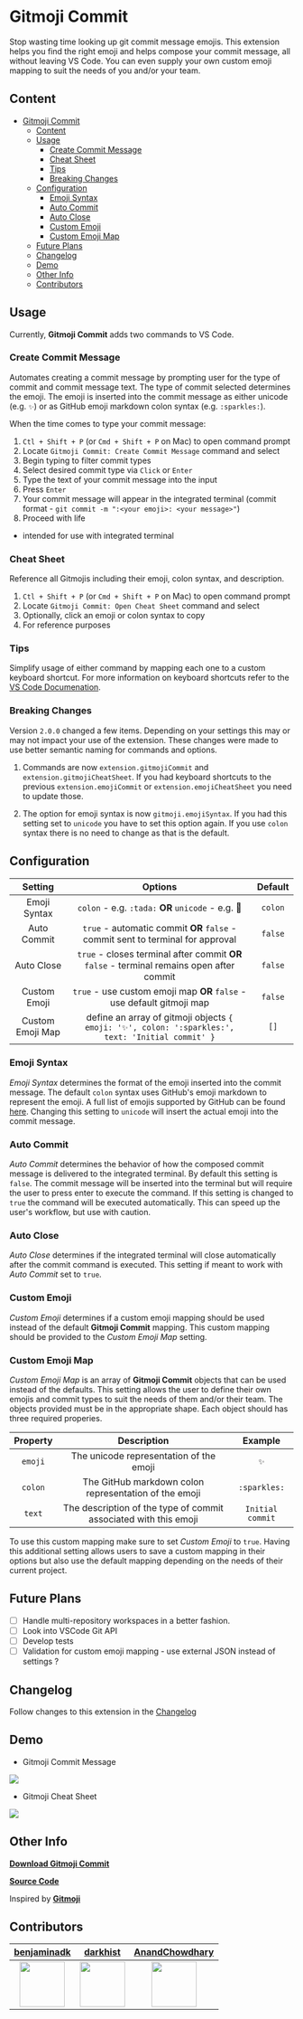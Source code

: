 # Gitmoji Commit

Stop wasting time looking up git commit message emojis. This extension helps you find the right emoji and helps compose your commit message, all without leaving VS Code. You can even supply your own custom emoji mapping to suit the needs of you and/or your team.

## Content

- [Gitmoji Commit](#gitmoji-commit)
  - [Content](#content)
  - [Usage](#usage)
    - [Create Commit Message](#create-commit-message)
    - [Cheat Sheet](#cheat-sheet)
    - [Tips](#tips)
    - [Breaking Changes](#breaking-changes)
  - [Configuration](#configuration)
    - [Emoji Syntax](#emoji-syntax)
    - [Auto Commit](#auto-commit)
    - [Auto Close](#auto-close)
    - [Custom Emoji](#custom-emoji)
    - [Custom Emoji Map](#custom-emoji-map)
  - [Future Plans](#future-plans)
  - [Changelog](#changelog)
  - [Demo](#demo)
  - [Other Info](#other-info)
  - [Contributors](#contributors)

## Usage

Currently, **Gitmoji Commit** adds two commands to VS Code.

### Create Commit Message

Automates creating a commit message by prompting user for the type of commit and commit message text. The type of commit selected determines the emoji. The emoji is inserted into the commit message as either unicode (e.g. `✨`) or as GitHub emoji markdown colon syntax (e.g. `:sparkles:`).

When the time comes to type your commit message:

1. `Ctl + Shift + P` (or `Cmd + Shift + P` on Mac) to open command prompt
2. Locate `Gitmoji Commit: Create Commit Message` command and select
3. Begin typing to filter commit types
4. Select desired commit type via `Click` or `Enter`
5. Type the text of your commit message into the input
6. Press `Enter`
7. Your commit message will appear in the integrated terminal (commit format - `git commit -m ":<your emoji>: <your message>"`)
8. Proceed with life

- intended for use with integrated terminal

### Cheat Sheet

Reference all Gitmojis including their emoji, colon syntax, and description.

1. `Ctl + Shift + P` (or `Cmd + Shift + P` on Mac) to open command prompt
2. Locate `Gitmoji Commit: Open Cheat Sheet` command and select
3. Optionally, click an emoji or colon syntax to copy
4. For reference purposes

### Tips

Simplify usage of either command by mapping each one to a custom keyboard shortcut. For more information on keyboard shortcuts refer to the [VS Code Documenation](https://code.visualstudio.com/docs/getstarted/keybindings#_keyboard-shortcuts-editor).

### Breaking Changes

Version `2.0.0` changed a few items. Depending on your settings this may or may not impact your use of the extension. These changes were made to use better semantic naming for commands and options.

1. Commands are now `extension.gitmojiCommit` and `extension.gitmojiCheatSheet`. If you had keyboard shortcuts to the previous `extension.emojiCommit` or `extension.emojiCheatSheet` you need to update those.

2. The option for emoji syntax is now `gitmoji.emojiSyntax`. If you had this setting set to `unicode` you have to set this option again. If you use `colon` syntax there is no need to change as that is the default.

## Configuration

|     Setting      |                                              Options                                              | Default |
| :--------------: | :-----------------------------------------------------------------------------------------------: | :-----: |
|   Emoji Syntax   |                        `colon` - e.g. `:tada:` **OR** `unicode` - e.g. 🎉                         | `colon` |
|   Auto Commit    |          `true` - automatic commit **OR** `false` - commit sent to terminal for approval          | `false` |
|    Auto Close    |     `true` - closes terminal after commit **OR** `false` - terminal remains open after commit     | `false` |
|   Custom Emoji   |              `true` - use custom emoji map **OR** `false` - use default gitmoji map               | `false` |
| Custom Emoji Map | define an array of gitmoji objects `{ emoji: '✨', colon: ':sparkles:', text: 'Initial commit' }` |  `[]`   |

### Emoji Syntax

_Emoji Syntax_ determines the format of the emoji inserted into the commit message. The default `colon` syntax uses GitHub's emoji markdown to represent the emoji. A full list of emojis supported by GitHub can be found [here](https://gist.github.com/rxaviers/7360908). Changing this setting to `unicode` will insert the actual emoji into the commit message.

### Auto Commit

_Auto Commit_ determines the behavior of how the composed commit message is delivered to the integrated terminal. By default this setting is `false`. The commit message will be inserted into the terminal but will require the user to press enter to execute the command. If this setting is changed to `true` the command will be executed automatically. This can speed up the user's workflow, but use with caution.

### Auto Close

_Auto Close_ determines if the integrated terminal will close automatically after the commit command is executed. This setting if meant to work with _Auto Commit_ set to `true`.

### Custom Emoji

_Custom Emoji_ determines if a custom emoji mapping should be used instead of the default **Gitmoji Commit** mapping. This custom mapping should be provided to the _Custom Emoji Map_ setting.

### Custom Emoji Map

_Custom Emoji Map_ is an array of **Gitmoji Commit** objects that can be used instead of the defaults. This setting allows the user to define their own emojis and commit types to suit the needs of them and/or their team. The objects provided must be in the appropriate shape. Each object should has three required properies.

| Property |                           Description                            |     Example      |
| :------: | :--------------------------------------------------------------: | :--------------: |
| `emoji`  |             The unicode representation of the emoji              |       `✨`       |
| `colon`  |      The GitHub markdown colon representation of the emoji       |   `:sparkles:`   |
|  `text`  | The description of the type of commit associated with this emoji | `Initial commit` |

To use this custom mapping make sure to set _Custom Emoji_ to `true`. Having this additional setting allows users to save a custom mapping in their options but also use the default mapping depending on the needs of their current project.

## Future Plans

- [ ] Handle multi-repository workspaces in a better fashion.
- [ ] Look into VSCode Git API
- [ ] Develop tests
- [ ] Validation for custom emoji mapping - use external JSON instead of settings ?

## Changelog

Follow changes to this extension in the [Changelog](https://github.com/benjaminadk/emojigit/blob/master/CHANGELOG.md)

## Demo

- Gitmoji Commit Message

![](https://s3-us-west-1.amazonaws.com/benjaminadk/gitmoji-01.gif)

- Gitmoji Cheat Sheet

![](https://s3-us-west-1.amazonaws.com/benjaminadk/gitmoji-02.gif)

## Other Info

[**Download Gitmoji Commit**](https://marketplace.visualstudio.com/items?itemName=benjaminadk.emojis4git)

[**Source Code**](https://github.com/benjaminadk/emojigit)

Inspired by [**Gitmoji**](https://gitmoji.carloscuesta.me/)

## Contributors

|                                [**benjaminadk**](https://github.com/benjaminadk)                                |                                 [**darkhist**](https://github.com/darkhist)                                  |                              [**AnandChowdhary**](https://github.com/AnandChowdhary)                              |
| :-------------------------------------------------------------------------------------------------------------: | :----------------------------------------------------------------------------------------------------------: | :---------------------------------------------------------------------------------------------------------------: |
| [<img src="https://avatars2.githubusercontent.com/u/28043421?s=80" width="80">](https://github.com/benjaminadk) | [<img src="https://avatars2.githubusercontent.com/u/11217831?s=80" width="80">](https://github.com/darkhist) | [<img src="https://avatars2.githubusercontent.com/u/2841780?s=80" width="80">](https://github.com/AnandChowdhary) |
